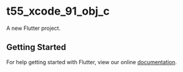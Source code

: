 # t55_xcode_91_obj_c

A new Flutter project.

## Getting Started

For help getting started with Flutter, view our online
[documentation](http://flutter.io/).
